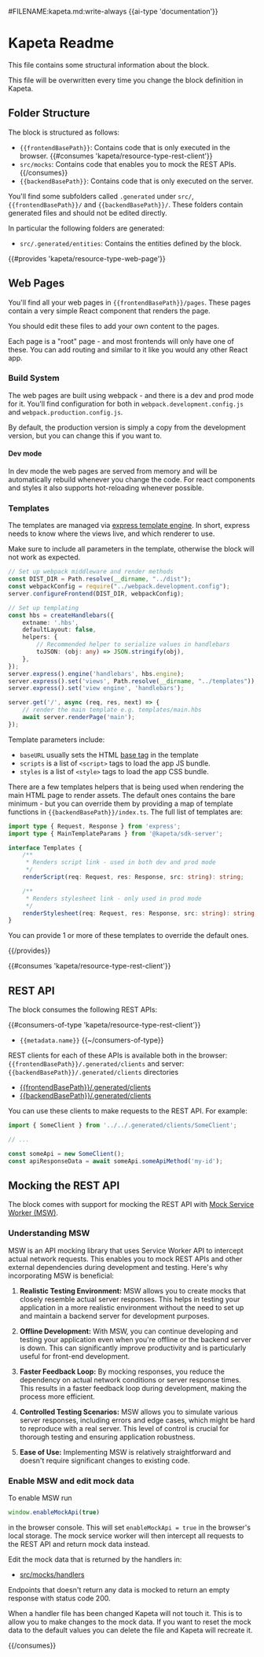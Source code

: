 #FILENAME:kapeta.md:write-always
{{ai-type 'documentation'}}
# Kapeta Readme

This file contains some structural information about the block.

This file will be overwritten every time you change the block definition in Kapeta.

## Folder Structure

The block is structured as follows:

* `{{frontendBasePath}}`: Contains code that is only executed in the browser.
{{#consumes 'kapeta/resource-type-rest-client'}}
* `src/mocks`: Contains code that enables you to mock the REST APIs.
{{/consumes}}
* `{{backendBasePath}}`: Contains code that is only executed on the server.

You'll find some subfolders called `.generated` under `src/`,  `{{frontendBasePath}}/` and `{{backendBasePath}}/`. 
These folders contain generated files and should not be edited directly.

In particular the following folders are generated:
* `src/.generated/entities`: Contains the entities defined by the block.

{{#provides 'kapeta/resource-type-web-page'}}
## Web Pages
You'll find all your web pages in `{{frontendBasePath}}/pages`. These pages contain
a very simple React component that renders the page. 

You should edit these files to add your own content to the pages.

Each page is a "root" page - and most frontends will only have one of these. You can
add routing and similar to it like you would any other React app.

### Build System
The web pages are built using webpack - and there is a dev and prod mode for it.
You'll find configuration for both in `webpack.development.config.js` and `webpack.production.config.js`.

By default, the production version is simply a copy from the development version, but you can change this if you want to.

#### Dev mode
In dev mode the web pages are served from memory and will be automatically rebuild whenever you change the code.
For react components and styles it also supports hot-reloading whenever possible.

### Templates
The templates are managed via [express template engine](https://expressjs.com/en/guide/using-template-engines.html).
In short, express needs to know where the views live, and which renderer to use.

Make sure to include all parameters in the template, otherwise the block will not work as expected.

```typescript
// Set up webpack middleware and render methods
const DIST_DIR = Path.resolve(__dirname, "../dist");
const webpackConfig = require("../webpack.development.config");
server.configureFrontend(DIST_DIR, webpackConfig);

// Set up templating
const hbs = createHandlebars({
    extname: '.hbs',
    defaultLayout: false,
    helpers: {
        // Recommended helper to serialize values in handlebars
        toJSON: (obj: any) => JSON.stringify(obj),
    },
});
server.express().engine('handlebars', hbs.engine);
server.express().set('views', Path.resolve(__dirname, "../templates"));
server.express().set('view engine', 'handlebars');

server.get('/', async (req, res, next) => {
    // render the main template e.g. templates/main.hbs
    await server.renderPage('main');
});
```

Template parameters include:

- `baseURL` usually sets the HTML [base tag](https://developer.mozilla.org/en-US/docs/Web/HTML/Element/base) in the template
- `scripts` is a list of `<script>` tags to load the app JS bundle.
- `styles` is a list of `<style>` tags to load the app CSS bundle.


There are a few templates helpers that is being used when rendering the main HTML page to render assets.
The default ones contains the bare minimum - but you can override them by providing a map of template
functions in ```{{backendBasePath}}/index.ts```. The full list of templates are:

```typescript
import type { Request, Response } from 'express';
import type { MainTemplateParams } from '@kapeta/sdk-server';

interface Templates {
    /**
     * Renders script link - used in both dev and prod mode
     */
    renderScript(req: Request, res: Response, src: string): string;

    /**
     * Renders stylesheet link - only used in prod mode
     */
    renderStylesheet(req: Request, res: Response, src: string): string;
}
```
You can provide 1 or more of these templates to override the default ones.

{{/provides}}

{{#consumes 'kapeta/resource-type-rest-client'}}
## REST API

The block consumes the following REST APIs:

{{#consumers-of-type 'kapeta/resource-type-rest-client'}}
* `{{metadata.name}}`
{{~/consumers-of-type}}


REST clients for each of these APIs is available both in the browser: `{{frontendBasePath}}/.generated/clients` and server: `{{backendBasePath}}/.generated/clients` directories
* [{{frontendBasePath}}/.generated/clients]({{frontendBasePath}}/.generated/clients)
* [{{backendBasePath}}/.generated/clients]({{backendBasePath}}/.generated/clients)


You can use these clients to make requests to the REST API. For example:

```typescript
import { SomeClient } from '../../.generated/clients/SomeClient';

// ...

const someApi = new SomeClient();
const apiResponseData = await someApi.someApiMethod('my-id');
```


## Mocking the REST API

The block comes with support for mocking the REST API with [Mock Service Worker (MSW)](https://mswjs.io/).


### Understanding MSW

MSW is an API mocking library that uses Service Worker API to intercept actual network requests. This enables you to mock REST APIs and other external dependencies during development and testing. Here's why incorporating MSW is beneficial:

1. **Realistic Testing Environment:** MSW allows you to create mocks that closely resemble actual server responses. This helps in testing your application in a more realistic environment without the need to set up and maintain a backend server for development purposes.

2. **Offline Development:** With MSW, you can continue developing and testing your application even when you're offline or the backend server is down. This can significantly improve productivity and is particularly useful for front-end development.

3. **Faster Feedback Loop:** By mocking responses, you reduce the dependency on actual network conditions or server response times. This results in a faster feedback loop during development, making the process more efficient.

4. **Controlled Testing Scenarios:** MSW allows you to simulate various server responses, including errors and edge cases, which might be hard to reproduce with a real server. This level of control is crucial for thorough testing and ensuring application robustness.

5. **Ease of Use:** Implementing MSW is relatively straightforward and doesn't require significant changes to existing code.


### Enable MSW and edit mock data

To enable MSW run

```js
window.enableMockApi(true)
```

in the browser console. This will set `enableMockApi = true` in the browser's local storage. The mock service worker will then intercept all requests to the REST API and return mock data instead.

Edit the mock data that is returned by the handlers in:
* [src/mocks/handlers](src/mocks/handlers)


Endpoints that doesn't return any data is mocked to return an empty response with status code 200.

When a handler file has been changed Kapeta will not touch it. This is to allow you to make changes to the mock data. If you want to reset the mock data to the default values you can delete the file and Kapeta will recreate it.

{{/consumes}}
